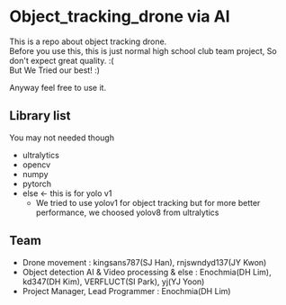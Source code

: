 # Object_tracking_drone via AI
This is a repo about object tracking drone.   
Before you use this, this is just normal high school club team project, So don't expect great quality.   :(   
But We Tried our best! :)

Anyway feel free to use it.

## Library list
You may not needed though
- ultralytics
- opencv
- numpy
- pytorch
- else <- this is for yolo v1
  - We tried to use yolov1 for object tracking but for more better performance, we choosed yolov8 from ultralytics

## Team
- Drone movement : kingsans787(SJ Han), rnjswndyd137(JY Kwon)
- Object detection AI & Video processing & else : Enochmia(DH Lim), kd347(DH Kim), VERFLUCT(SI Park), yj(YJ Yoon)
- Project Manager, Lead Programmer : Enochmia(DH Lim)
